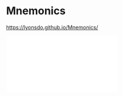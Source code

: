 # Mnemonics

https://lyonsdo.github.io/Mnemonics/

<iframe max-width: 100%;
    max-height: 100%;
    height: inherit 
    src="//jsfiddle.net/DLyons/0wcxnb5e/embedded/" allowfullscreen="allowfullscreen" frameborder="0"></iframe>
